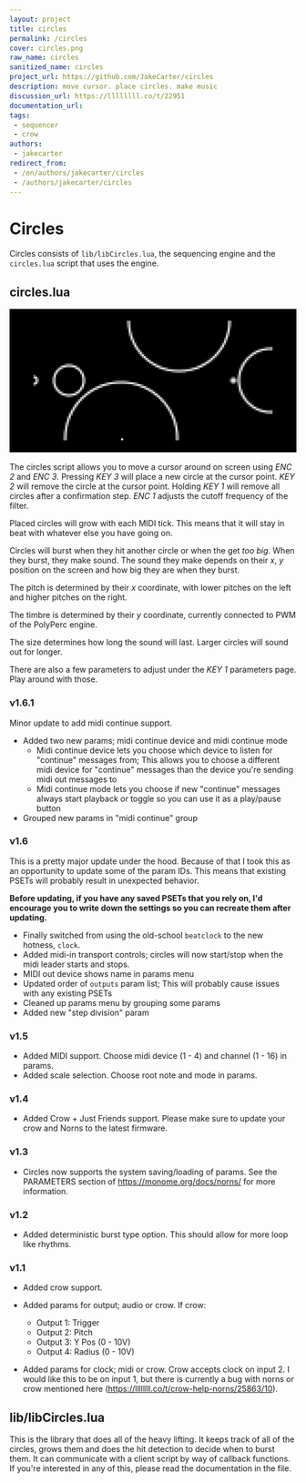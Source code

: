 ```yaml
---
layout: project
title: circles
permalink: /circles
cover: circles.png
raw_name: circles
sanitized_name: circles
project_url: https://github.com/JakeCarter/circles
description: move cursor. place circles. make music
discussion_url: https://llllllll.co/t/22951
documentation_url: 
tags:
 - sequencer
 - crow
authors:
 - jakecarter
redirect_from:
 - /en/authors/jakecarter/circles
 - /authors/jakecarter/circles
---
```

# Circles

Circles consists of `lib/libCircles.lua`, the sequencing engine and the `circles.lua` script that uses the engine.


## circles.lua

![circles](https://raw.githubusercontent.com/JakeCarter/circles/HEAD/circles.png)

The circles script allows you to move a cursor around on screen using _ENC 2_ and _ENC 3_. Pressing _KEY 3_ will place a new circle at the cursor point. _KEY 2_ will remove the circle at the cursor point. Holding _KEY 1_ will remove all circles after a confirmation step. _ENC 1_ adjusts the cutoff frequency of the filter.

Placed circles will grow with each MIDI tick. This means that it will stay in beat with whatever else you have going on.

Circles will burst when they hit another circle or when the get _too big_. When they burst, they make sound. The sound they make depends on their _x_, _y_ position on the screen and how big they are when they burst.

The pitch is determined by their _x_ coordinate, with lower pitches on the left and higher pitches on the right.

The timbre is determined by their _y_ coordinate, currently connected to PWM of the PolyPerc engine.

The size determines how long the sound will last. Larger circles will sound out for longer.

There are also a few parameters to adjust under the _KEY 1_ parameters page. Play around with those.

### v1.6.1

Minor update to add midi continue support.

- Added two new params; midi continue device and midi continue mode
     - Midi continue device lets you choose which device to listen for "continue" messages from; This allows you to choose a different midi device for "continue" messages than the device you're sending midi out messages to
     - Midi continue mode lets you choose if new "continue" messages always start playback or toggle so you can use it as a play/pause button
- Grouped new params in "midi continue" group

### v1.6

This is a pretty major update under the hood. Because of that I took this as an opportunity to update some of the param IDs. This means that existing PSETs will probably result in unexpected behavior.

**Before updating, if you have any saved PSETs that you rely on, I'd encourage you to write down the settings so you can recreate them after updating.**

- Finally switched from using the old-school `beatclock` to the new hotness, `clock`.
- Added midi-in transport controls; circles will now start/stop when the midi leader starts and stops.
- MIDI out device shows name in params menu
- Updated order of `outputs` param list; This will probably cause issues with any existing PSETs
- Cleaned up params menu by grouping some params
- Added new "step division" param


### v1.5

- Added MIDI support. Choose midi device (1 - 4) and channel (1 - 16) in params.
- Added scale selection. Choose root note and mode in params.


### v1.4

- Added Crow + Just Friends support. Please make sure to update your crow and Norns to the latest firmware.


### v1.3

- Circles now supports the system saving/loading of params. See the PARAMETERS section of https://monome.org/docs/norns/ for more information.


### v1.2

- Added deterministic burst type option. This should allow for more loop like rhythms.


### v1.1

- Added crow support.

- Added params for output; audio or crow. If crow:
     - Output 1: Trigger
     - Output 2: Pitch
     - Output 3: Y Pos  (0 - 10V)
     - Output 4: Radius (0 - 10V)
 
- Added params for clock; midi or crow. Crow accepts clock on input 2. I would like this to be on input 1, but there is currently a bug with norns or crow mentioned here (https://llllllll.co/t/crow-help-norns/25863/10).


## lib/libCircles.lua

This is the library that does all of the heavy lifting. It keeps track of all of the circles, grows them and does the hit detection to decide when to burst them. It can communicate with a client script by way of callback functions. If you're interested in any of this, please read the documentation in the file.
